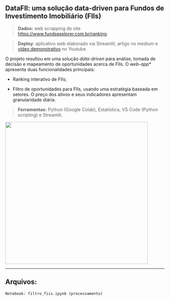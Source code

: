 ## **DataFII:** uma solução data-driven para Fundos de Investimento Imobiliário (FIIs)

> **Dados:** web scrapping do site https://www.fundsexplorer.com.br/ranking.

> **Deploy**: aplicativo web elaborado via Streamlit, artigo no medium e [vídeo demonstrativo](https://youtu.be/22BFRmBVGeY) no Youtube.

O projeto resultou em uma solução *data-driven* para análise, tomada de decisão e mapeamento de oportunidades acerca de FIIs. O *web-app** apresenta duas funcionalidades principais:

* Ranking interativo de FIIs; 

* Filtro de oportunidades para FIIs, usando uma estratégia baseada em setores. O preço dos ativos e seus indicadores apresentam granularidade diária.

> **Ferramentas:** Python (Google Colab), Estatística, VS Code (Python scripting) e Streamlit.

<img width="450" src="https://github.com/OviedoVR/Portfolio-Analista-de-Dados-pt/blob/main/figuras/dataFII-pipeline.png">

---
## Arquivos:

```python
Notebook: filtro_fiis.ipynb (processamento)
```
